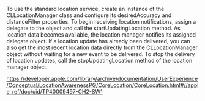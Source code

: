 To use the standard location service, create an instance of the CLLocationManager class and configure its desiredAccuracy and distanceFilter properties. 
To begin receiving location notifications, assign a delegate to the object and call the startUpdatingLocation method.
As location data becomes available, the location manager notifies its assigned delegate object.
If a location update has already been delivered, you can also get the most recent location data directly from the CLLocationManager object without 
waiting for a new event to be delivered. To stop the delivery of location updates, call the stopUpdatingLocation method of the location manager object.

https://developer.apple.com/library/archive/documentation/UserExperience/Conceptual/LocationAwarenessPG/CoreLocation/CoreLocation.html#//apple_ref/doc/uid/TP40009497-CH2-SW1

